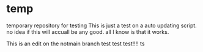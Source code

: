 # temp
temporary repository for testing
This is just a test on a auto updating script. no idea if this will accuall be any good. all I know is that it works.



This is an edit on the notmain branch
test test
test!!!!
ts
